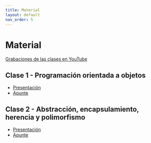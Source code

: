 ```yaml
---
title: Material
layout: default
nav_order: 5
---
```


# Material

[Grabaciones de las clases en YouTube](https://www.youtube.com/playlist?list=PLR0NFKZIjBcAwCQjRBMkbh_taSYbOcwcl)

<!--
    Los archivos están subidos en la carpeta de drive del curso:
    https://drive.google.com/drive/folders/1-sBhVb2DKF5OCUpH2EepX7p870APkWxe?usp=drive_link
-->

## Clase 1 - Programación orientada a objetos

* [Presentación](https://drive.google.com/file/d/1DnmPLENegDnEVdU1-1wDVLIMN8cqN3rm/view?usp=sharing)
* [Apunte](https://drive.google.com/file/d/16Ns8j6c-1i6EsnIInhpw5WGtCJb_4LkB/view?usp=sharing)

## Clase 2 - Abstracción, encapsulamiento, herencia y polimorfismo

* [Presentación](https://drive.google.com/file/d/1MyW7iMGjv5ckcsUPXVaebPlGcmOLwVBl/view?usp=sharing)
* [Apunte](https://drive.google.com/file/d/1HIvOpkntijYvR20UfPSte1UrRG69zwOd/view?usp=sharing)
